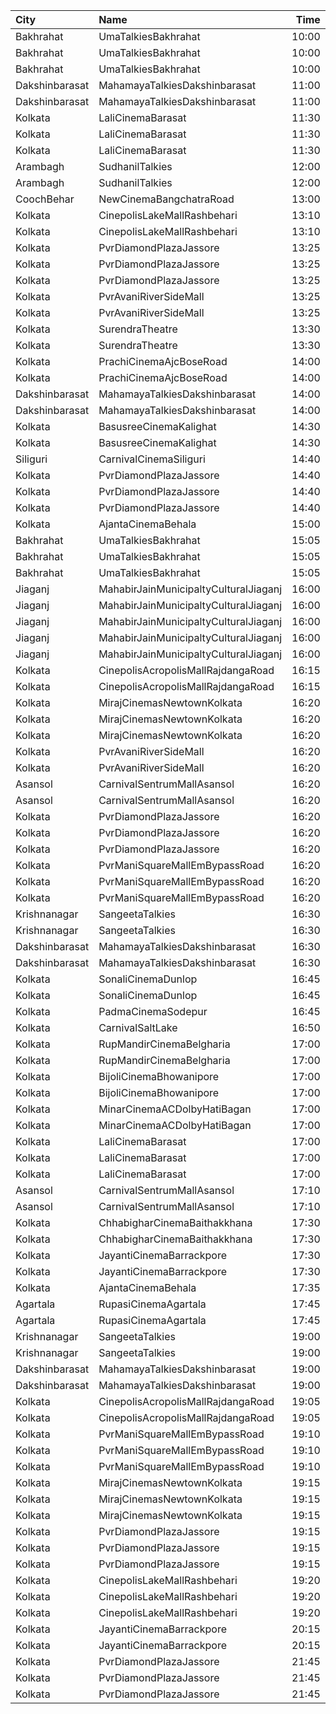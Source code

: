 | City           | Name                                  |  Time | Type         | Price | Capacity | Booked |
| :------------- | :------------------------------------ | ----: | :----------- | ----: | -------: | -----: |
| Bakhrahat      | UmaTalkiesBakhrahat                   | 10:00 | Box          |  220₹ |       46 |     24 |
| Bakhrahat      | UmaTalkiesBakhrahat                   | 10:00 | Balcony      |   70₹ |      102 |     21 |
| Bakhrahat      | UmaTalkiesBakhrahat                   | 10:00 | SpecialClass |   70₹ |       80 |     80 |
| Dakshinbarasat | MahamayaTalkiesDakshinbarasat         | 11:00 | Goldclass    |  100₹ |       68 |     50 |
| Dakshinbarasat | MahamayaTalkiesDakshinbarasat         | 11:00 | Silverclass  |   70₹ |      160 |    140 |
| Kolkata        | LaliCinemaBarasat                     | 11:30 | DressCircle  |  100₹ |       22 |     16 |
| Kolkata        | LaliCinemaBarasat                     | 11:30 | Balcony      |   70₹ |      169 |    142 |
| Kolkata        | LaliCinemaBarasat                     | 11:30 | RearStall    |   50₹ |      270 |    216 |
| Arambagh       | SudhanilTalkies                       | 12:00 | Balcony      |   35₹ |      400 |    344 |
| Arambagh       | SudhanilTalkies                       | 12:00 | RearStall    |   25₹ |      412 |    370 |
| CoochBehar     | NewCinemaBangchatraRoad               | 13:00 | Balcony      |  100₹ |       73 |     30 |
| Kolkata        | CinepolisLakeMallRashbehari           | 13:10 | Executive    |  200₹ |       49 |     49 |
| Kolkata        | CinepolisLakeMallRashbehari           | 13:10 | Premium      |  220₹ |       28 |     28 |
| Kolkata        | PvrDiamondPlazaJassore                | 13:25 | Classic      |  210₹ |      273 |    188 |
| Kolkata        | PvrDiamondPlazaJassore                | 13:25 | Prime        |  260₹ |       11 |     10 |
| Kolkata        | PvrDiamondPlazaJassore                | 13:25 | Recliner     |  430₹ |       10 |      8 |
| Kolkata        | PvrAvaniRiverSideMall                 | 13:25 | Prime        |  310₹ |       23 |      7 |
| Kolkata        | PvrAvaniRiverSideMall                 | 13:25 | Classic      |  230₹ |      359 |    213 |
| Kolkata        | SurendraTheatre                       | 13:30 | DressCircle  |  110₹ |       24 |      4 |
| Kolkata        | SurendraTheatre                       | 13:30 | Balcony      |   50₹ |       46 |      2 |
| Kolkata        | PrachiCinemaAjcBoseRoad               | 14:00 | Balcony      |  150₹ |      177 |    165 |
| Kolkata        | PrachiCinemaAjcBoseRoad               | 14:00 | FrontStall   |  100₹ |      306 |    273 |
| Dakshinbarasat | MahamayaTalkiesDakshinbarasat         | 14:00 | Goldclass    |  100₹ |       68 |     50 |
| Dakshinbarasat | MahamayaTalkiesDakshinbarasat         | 14:00 | Silverclass  |   70₹ |      160 |    140 |
| Kolkata        | BasusreeCinemaKalighat                | 14:30 | Balcony      |  110₹ |      320 |    220 |
| Kolkata        | BasusreeCinemaKalighat                | 14:30 | RearStall    |   80₹ |      700 |    650 |
| Siliguri       | CarnivalCinemaSiliguri                | 14:40 | Executive    |  150₹ |      188 |    140 |
| Kolkata        | PvrDiamondPlazaJassore                | 14:40 | Classic      |  210₹ |      100 |     68 |
| Kolkata        | PvrDiamondPlazaJassore                | 14:40 | Prime        |  260₹ |       11 |      8 |
| Kolkata        | PvrDiamondPlazaJassore                | 14:40 | Recliner     |  430₹ |       12 |     10 |
| Kolkata        | AjantaCinemaBehala                    | 15:00 | Balcony      |  150₹ |      106 |    106 |
| Bakhrahat      | UmaTalkiesBakhrahat                   | 15:05 | Box          |  220₹ |       46 |     24 |
| Bakhrahat      | UmaTalkiesBakhrahat                   | 15:05 | Balcony      |   70₹ |      102 |     21 |
| Bakhrahat      | UmaTalkiesBakhrahat                   | 15:05 | SpecialClass |   70₹ |       80 |     80 |
| Jiaganj        | MahabirJainMunicipaltyCulturalJiaganj | 16:00 | Boxa         |  100₹ |       14 |      4 |
| Jiaganj        | MahabirJainMunicipaltyCulturalJiaganj | 16:00 | Boxb         |  100₹ |       14 |      4 |
| Jiaganj        | MahabirJainMunicipaltyCulturalJiaganj | 16:00 | Balcony      |   80₹ |       90 |     53 |
| Jiaganj        | MahabirJainMunicipaltyCulturalJiaganj | 16:00 | RearStall    |   60₹ |      176 |     71 |
| Jiaganj        | MahabirJainMunicipaltyCulturalJiaganj | 16:00 | FrontStall   |   60₹ |      110 |     46 |
| Kolkata        | CinepolisAcropolisMallRajdangaRoad    | 16:15 | Executive    |  200₹ |       53 |     53 |
| Kolkata        | CinepolisAcropolisMallRajdangaRoad    | 16:15 | Premium      |  220₹ |       34 |     34 |
| Kolkata        | MirajCinemasNewtownKolkata            | 16:20 | Special      |  170₹ |       51 |     17 |
| Kolkata        | MirajCinemasNewtownKolkata            | 16:20 | Executive    |  170₹ |       85 |     81 |
| Kolkata        | MirajCinemasNewtownKolkata            | 16:20 | Recliner     |  300₹ |       23 |     12 |
| Kolkata        | PvrAvaniRiverSideMall                 | 16:20 | Prime        |  350₹ |       23 |     19 |
| Kolkata        | PvrAvaniRiverSideMall                 | 16:20 | Classic      |  270₹ |      359 |    247 |
| Asansol        | CarnivalSentrumMallAsansol            | 16:20 | Silver       |  150₹ |      192 |    179 |
| Asansol        | CarnivalSentrumMallAsansol            | 16:20 | Gold         |  150₹ |       36 |     35 |
| Kolkata        | PvrDiamondPlazaJassore                | 16:20 | Classic      |  230₹ |      273 |    185 |
| Kolkata        | PvrDiamondPlazaJassore                | 16:20 | Prime        |  270₹ |       11 |     11 |
| Kolkata        | PvrDiamondPlazaJassore                | 16:20 | Recliner     |  440₹ |       10 |     10 |
| Kolkata        | PvrManiSquareMallEmBypassRoad         | 16:20 | Classic      |  210₹ |       45 |     19 |
| Kolkata        | PvrManiSquareMallEmBypassRoad         | 16:20 | Prime        |  240₹ |       97 |     77 |
| Kolkata        | PvrManiSquareMallEmBypassRoad         | 16:20 | Recliner     |  490₹ |       21 |     18 |
| Krishnanagar   | SangeetaTalkies                       | 16:30 | Balcony      |   50₹ |      231 |    165 |
| Krishnanagar   | SangeetaTalkies                       | 16:30 | FirstClass   |   30₹ |      513 |    454 |
| Dakshinbarasat | MahamayaTalkiesDakshinbarasat         | 16:30 | Goldclass    |  100₹ |       68 |     50 |
| Dakshinbarasat | MahamayaTalkiesDakshinbarasat         | 16:30 | Silverclass  |   70₹ |      160 |    140 |
| Kolkata        | SonaliCinemaDunlop                    | 16:45 | DressCircle  |  100₹ |      290 |    271 |
| Kolkata        | SonaliCinemaDunlop                    | 16:45 | RearStall    |   60₹ |      936 |    924 |
| Kolkata        | PadmaCinemaSodepur                    | 16:45 | Balcony      |   70₹ |       38 |      3 |
| Kolkata        | CarnivalSaltLake                      | 16:50 | Silver       |  160₹ |      190 |    131 |
| Kolkata        | RupMandirCinemaBelgharia              | 17:00 | Platinum     |  100₹ |       48 |     48 |
| Kolkata        | RupMandirCinemaBelgharia              | 17:00 | Gold         |   80₹ |      102 |    101 |
| Kolkata        | BijoliCinemaBhowanipore               | 17:00 | Balcony      |  100₹ |      188 |    188 |
| Kolkata        | BijoliCinemaBhowanipore               | 17:00 | RearStall    |   80₹ |      614 |    396 |
| Kolkata        | MinarCinemaACDolbyHatiBagan           | 17:00 | Balcony      |  150₹ |      274 |    274 |
| Kolkata        | MinarCinemaACDolbyHatiBagan           | 17:00 | RearStall    |  100₹ |      575 |    575 |
| Kolkata        | LaliCinemaBarasat                     | 17:00 | DressCircle  |  100₹ |       22 |     16 |
| Kolkata        | LaliCinemaBarasat                     | 17:00 | Balcony      |   70₹ |      169 |    144 |
| Kolkata        | LaliCinemaBarasat                     | 17:00 | RearStall    |   50₹ |      270 |    216 |
| Asansol        | CarnivalSentrumMallAsansol            | 17:10 | Silver       |  150₹ |      150 |    136 |
| Asansol        | CarnivalSentrumMallAsansol            | 17:10 | Gold         |  150₹ |       43 |     40 |
| Kolkata        | ChhabigharCinemaBaithakkhana          | 17:30 | Balcony      |   80₹ |      144 |    132 |
| Kolkata        | ChhabigharCinemaBaithakkhana          | 17:30 | RearStall    |   60₹ |      502 |    219 |
| Kolkata        | JayantiCinemaBarrackpore              | 17:30 | SuperStall   |  200₹ |      183 |    148 |
| Kolkata        | JayantiCinemaBarrackpore              | 17:30 | Stall        |  200₹ |       39 |     39 |
| Kolkata        | AjantaCinemaBehala                    | 17:35 | Balcony      |  150₹ |      106 |    106 |
| Agartala       | RupasiCinemaAgartala                  | 17:45 | GoldClass    |  150₹ |      205 |    167 |
| Agartala       | RupasiCinemaAgartala                  | 17:45 | Recliners    |  350₹ |       16 |      6 |
| Krishnanagar   | SangeetaTalkies                       | 19:00 | Balcony      |   50₹ |      231 |    168 |
| Krishnanagar   | SangeetaTalkies                       | 19:00 | FirstClass   |   30₹ |      513 |    454 |
| Dakshinbarasat | MahamayaTalkiesDakshinbarasat         | 19:00 | Goldclass    |  100₹ |       68 |     50 |
| Dakshinbarasat | MahamayaTalkiesDakshinbarasat         | 19:00 | Silverclass  |   70₹ |      160 |    140 |
| Kolkata        | CinepolisAcropolisMallRajdangaRoad    | 19:05 | Executive    |  200₹ |       53 |     53 |
| Kolkata        | CinepolisAcropolisMallRajdangaRoad    | 19:05 | Premium      |  220₹ |       34 |     34 |
| Kolkata        | PvrManiSquareMallEmBypassRoad         | 19:10 | Classic      |  210₹ |       45 |     14 |
| Kolkata        | PvrManiSquareMallEmBypassRoad         | 19:10 | Prime        |  240₹ |       97 |     81 |
| Kolkata        | PvrManiSquareMallEmBypassRoad         | 19:10 | Recliner     |  490₹ |       21 |     19 |
| Kolkata        | MirajCinemasNewtownKolkata            | 19:15 | Special      |  170₹ |       51 |     16 |
| Kolkata        | MirajCinemasNewtownKolkata            | 19:15 | Executive    |  170₹ |       85 |     80 |
| Kolkata        | MirajCinemasNewtownKolkata            | 19:15 | Recliner     |  300₹ |       23 |     14 |
| Kolkata        | PvrDiamondPlazaJassore                | 19:15 | Classic      |  230₹ |      273 |    189 |
| Kolkata        | PvrDiamondPlazaJassore                | 19:15 | Prime        |  270₹ |       11 |      9 |
| Kolkata        | PvrDiamondPlazaJassore                | 19:15 | Recliner     |  440₹ |       10 |      8 |
| Kolkata        | CinepolisLakeMallRashbehari           | 19:20 | Executive    |  260₹ |      155 |    155 |
| Kolkata        | CinepolisLakeMallRashbehari           | 19:20 | Premium      |  280₹ |       20 |     20 |
| Kolkata        | CinepolisLakeMallRashbehari           | 19:20 | Vip          |  450₹ |       10 |     10 |
| Kolkata        | JayantiCinemaBarrackpore              | 20:15 | SuperStall   |  200₹ |      183 |    145 |
| Kolkata        | JayantiCinemaBarrackpore              | 20:15 | Stall        |  200₹ |       39 |     39 |
| Kolkata        | PvrDiamondPlazaJassore                | 21:45 | Classic      |  230₹ |      273 |    141 |
| Kolkata        | PvrDiamondPlazaJassore                | 21:45 | Prime        |  270₹ |       11 |     11 |
| Kolkata        | PvrDiamondPlazaJassore                | 21:45 | Recliner     |  440₹ |       10 |      7 |